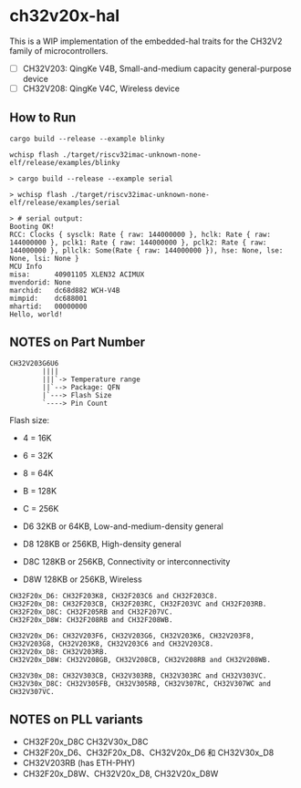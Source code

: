# ch32v20x-hal

This is a WIP implementation of the embedded-hal traits for the CH32V2 family of microcontrollers.

- [ ] CH32V203: QingKe V4B, Small-and-medium capacity general-purpose device
- [ ] CH32V208: QingKe V4C, Wireless device

## How to Run

```shell
cargo build --release --example blinky

wchisp flash ./target/riscv32imac-unknown-none-elf/release/examples/blinky
```

```console
> cargo build --release --example serial

> wchisp flash ./target/riscv32imac-unknown-none-elf/release/examples/serial

> # serial output:
Booting OK!
RCC: Clocks { sysclk: Rate { raw: 144000000 }, hclk: Rate { raw: 144000000 }, pclk1: Rate { raw: 144000000 }, pclk2: Rate { raw: 144000000 }, pllclk: Some(Rate { raw: 144000000 }), hse: None, lse: None, lsi: None }
MCU Info
misa:      40901105 XLEN32 ACIMUX
mvendorid: None
marchid:   dc68d882 WCH-V4B
mimpid:    dc688001
mhartid:   00000000
Hello, world!
```

## NOTES on Part Number

```text
CH32V203G6U6
        ||||
        |||`-> Temperature range
        ||`--> Package: QFN
        |`---> Flash Size
        `----> Pin Count
```

Flash size:

- 4 = 16K
- 6 = 32K
- 8 = 64K
- B = 128K
- C = 256K

- D6 32KB or 64KB, Low-and-medium-density general
- D8 128KB or 256KB, High-density general
- D8C 128KB or 256KB, Connectivity or interconnectivity
- D8W 128KB or 256KB, Wireless

```
CH32F20x_D6: CH32F203K8, CH32F203C6 and CH32F203C8.
CH32F20x_D8: CH32F203CB, CH32F203RC, CH32F203VC and CH32F203RB.
CH32F20x_D8C: CH32F205RB and CH32F207VC.
CH32F20x_D8W: CH32F208RB and CH32F208WB.

CH32V20x_D6: CH32V203F6, CH32V203G6, CH32V203K6, CH32V203F8, CH32V203G8, CH32V203K8, CH32V203C6 and CH32V203C8.
CH32V20x_D8: CH32V203RB.
CH32V20x_D8W: CH32V208GB, CH32V208CB, CH32V208RB and CH32V208WB.

CH32V30x_D8: CH32V303CB, CH32V303RB, CH32V303RC and CH32V303VC.
CH32V30x_D8C: CH32V305FB, CH32V305RB, CH32V307RC, CH32V307WC and CH32V307VC.
```

## NOTES on PLL variants

- CH32F20x_D8C  CH32V30x_D8C
- CH32F20x_D6、CH32F20x_D8、CH32V20x_D6 和 CH32V30x_D8
- CH32V203RB (has ETH-PHY)
- CH32F20x_D8W、CH32V20x_D8, CH32V20x_D8W

